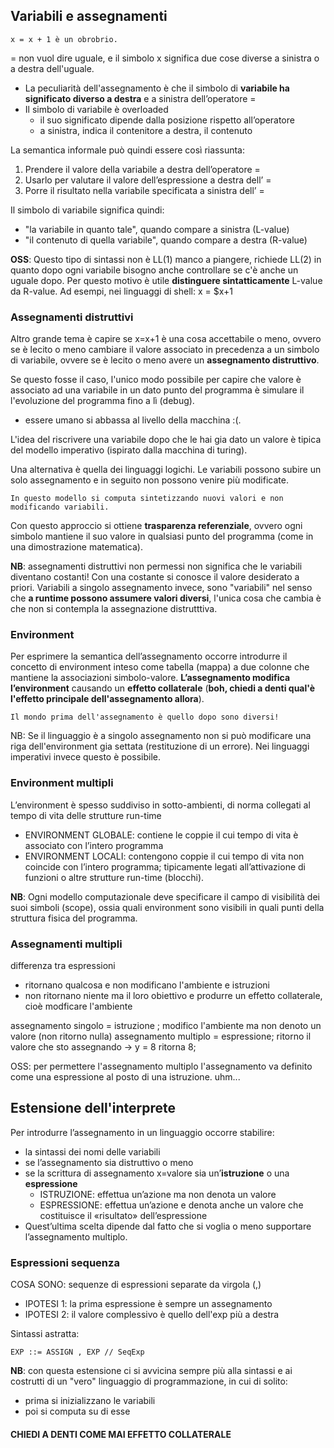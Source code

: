 ## Variabili e assegnamenti

    x = x + 1 è un obrobrio. 

= non vuol dire uguale, e il simbolo x significa due cose diverse a sinistra o a destra dell'uguale.

- La peculiarità dell'assegnamento è che il simbolo di __variabile ha significato diverso a destra__ e a sinistra dell’operatore =
- Il simbolo di variabile è overloaded
    - il suo significato dipende dalla posizione rispetto all’operatore
    - a sinistra, indica il contenitore a destra, il contenuto

La semantica informale può quindi essere così riassunta:
1. Prendere il valore della variabile a destra dell’operatore =
2. Usarlo per valutare il valore dell’espressione a destra dell’ =
3. Porre il risultato nella variabile specificata a sinistra dell’ =

Il simbolo di variabile significa quindi:
- "la variabile in quanto tale", quando compare a sinistra (L-value)
- "il contenuto di quella variabile", quando compare a destra (R-value)

__OSS__: Questo tipo di sintassi non è LL(1) manco a piangere, richiede LL(2) in quanto dopo ogni variabile bisogno anche controllare se c'è anche un uguale dopo. Per questo motivo è utile __distinguere sintatticamente__ L-value da R-value. Ad esempi, nei linguaggi di shell: x = $x+1

### Assegnamenti distruttivi
Altro grande tema è capire se x=x+1 è una cosa accettabile o meno, ovvero se è lecito o meno cambiare il valore associato in precedenza a un simbolo di variabile, ovvere se è lecito o meno avere un __assegnamento distruttivo__. 

Se questo fosse il caso, l'unico modo possibile per capire che valore è associato ad una variabile in un dato punto del programma è simulare il l'evoluzione del programma fino a lì (debug).
- essere umano si abbassa al livello della macchina :(.

L'idea del riscrivere una variabile dopo che le hai gia dato un valore è tipica del modello imperativo (ispirato dalla macchina di turing).

Una alternativa è quella dei linguaggi logichi. Le variabili possono subire un solo assegnamento e in seguito non possono venire più modificate.

    In questo modello si computa sintetizzando nuovi valori e non modificando variabili.

Con questo approccio si ottiene __trasparenza referenziale__, ovvero ogni simbolo mantiene il suo valore in qualsiasi punto del programma (come in una dimostrazione matematica).

__NB__: assegnamenti distruttivi non permessi non significa che le variabili diventano costanti! Con una costante si conosce il valore desiderato a priori. Variabili a singolo assegnamento invece, sono "variabili" nel senso che __a runtime possono assumere valori diversi__, l'unica cosa che cambia è che non si contempla la assegnazione distrutttiva. 

### Environment
Per esprimere la semantica dell’assegnamento occorre introdurre il concetto di environment inteso come tabella (mappa) a due colonne che mantiene la associazioni simbolo-valore. __L’assegnamento modifica l’environment__ causando un __effetto collaterale__ (__boh, chiedi a denti qual'è l'effetto principale dell'assegnamento allora__).

    Il mondo prima dell'assegnamento è quello dopo sono diversi!

NB: Se il linguaggio è a singolo assegnamento non si può modificare una riga dell'environment gia settata (restituzione di un errore). Nei linguaggi imperativi invece questo è possibile. 

### Environment multipli
L’environment è spesso suddiviso in sotto-ambienti, di norma collegati al tempo di vita delle strutture run-time
- ENVIRONMENT GLOBALE: contiene le coppie il cui tempo di vita è associato con l’intero programma
- ENVIRONMENT LOCALI: contengono coppie il cui tempo di vita non coincide con l’intero programma; tipicamente legati all’attivazione di funzioni o altre strutture run-time (blocchi).

__NB__: Ogni modello computazionale deve specificare il campo di visibilità dei suoi simboli (scope), ossia quali environment sono visibili in quali punti della struttura fisica del programma.

### Assegnamenti multipli
differenza tra espressioni
- ritornano qualcosa e non modificano l'ambiente
e istruzioni
- non ritornano niente ma il loro obiettivo e produrre un effetto collaterale, cioè modficare l'ambiente

assegnamento singolo = istruzione ; modifico l'ambiente ma non denoto un valore (non ritorno nulla)
assegnamento multiplo = espressione; ritorno il valore che sto assegnando -> y = 8 ritorna 8;

OSS: per permettere l'assegnamento multiplo l'assegnamento va definito come una espressione al posto di una istruzione. uhm...

## Estensione dell'interprete
Per introdurre l’assegnamento in un linguaggio occorre stabilire:
- la sintassi dei nomi delle variabili
- se l’assegnamento sia distruttivo o meno
- se la scrittura di assegnamento x=valore sia un’__istruzione__ o una __espressione__
    - ISTRUZIONE: effettua un’azione ma non denota un valore
    - ESPRESSIONE: effettua un’azione e denota anche un valore che costituisce il «risultato» dell’espressione
- Quest’ultima scelta dipende dal fatto che si voglia o meno supportare l’assegnamento multiplo.

### Espressioni sequenza
COSA SONO: sequenze di espressioni separate da virgola (,)
- IPOTESI 1: la prima espressione è sempre un assegnamento
- IPOTESI 2: il valore complessivo è quello dell'exp più a destra

Sintassi astratta:

    EXP ::= ASSIGN , EXP // SeqExp

__NB__: con questa estensione ci si avvicina sempre più alla sintassi e ai costrutti di un "vero" linguaggio di programmazione, in cui di solito:
- prima si inizializzano le variabili
- poi si computa su di esse

#### CHIEDI A DENTI COME MAI EFFETTO COLLATERALE